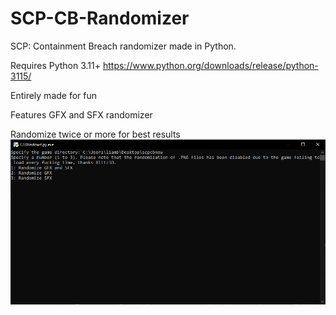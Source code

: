 # SCP-CB-Randomizer
SCP: Containment Breach randomizer made in Python.

Requires Python 3.11+ https://www.python.org/downloads/release/python-3115/

Entirely made for fun

Features GFX and SFX randomizer

Randomize twice or more for best results
![Screenshot](screenshot.png)
